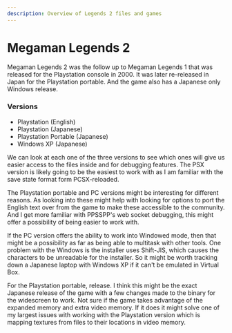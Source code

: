 ```yaml
---
description: Overview of Legends 2 files and games
---
```


# Megaman Legends 2

Megaman Legends 2 was the follow up to Megaman Legends 1 that was released for the Playstation console in 2000. It was later re-released in Japan for the Playstation portable. And the game also has a Japanese only Windows release.

### Versions

* Playstation (English)
* Playstation (Japanese)
* Playstation Portable (Japanese)
* Windows XP (Japanese)

We can look at each one of the three versions to see which ones will give us easier access to the files inside and for debugging features. The PSX version is likely going to be the easiest to work with as I am familiar with the save state format form PCSX-reloaded.&#x20;

The Playstation portable and PC versions might be interesting for different reasons. As looking into these might help with looking for options to port the English text over from the game to make these accessible to the community. And I get more familiar with PPSSPP's web socket debugging, this might offer a possibility of being easier to work with.&#x20;

If the PC version offers the ability to work into Windowed mode, then that might be a possibility as far as being able to multitask with other tools. One problem with the Windows is the installer uses Shift-JIS, which causes the characters to be unreadable for the installer. So it might be worth tracking down a Japanese laptop with Windows XP if it can't be emulated in Virtual Box.&#x20;

For the Playstation portable, release. I think this might be the exact Japanese release of the game with a few changes made to the binary for the widescreen to work. Not sure if the game takes advantage of the expanded memory and extra video memory. If it does it might solve one of my largest issues with working with the Playstation version which is mapping textures from files to their locations in video memory.&#x20;
